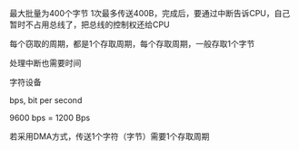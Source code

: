 最大批量为400个字节
1次最多传送400B，完成后，要通过中断告诉CPU，自己暂时不占用总线了，把总线的控制权还给CPU

每个窃取的周期，都是1个存取周期，每个存取周期，一般存取1个字节

处理中断也需要时间

字符设备

bps, bit per second

9600 bps = 1200 Bps

若采用DMA方式，传送1个字符（字节）需要1个存取周期

